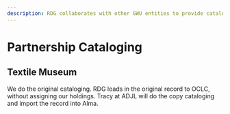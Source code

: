 ```yaml
---
description: RDG collaborates with other GWU entities to provide cataloging
---
```


# Partnership Cataloging

## Textile Museum

We do the original cataloging. RDG loads in the original record to OCLC, without assigning our holdings. Tracy at ADJL will do the copy cataloging and import the record into Alma.&#x20;
